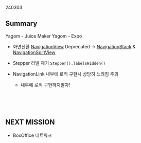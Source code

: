 240303

## Summary

Yagom - Juice Maker
Yagom - Expo

- 화면전환 
[NavigationView](https://developer.apple.com/documentation/swiftui/navigationview) Deprecated -> 
[NavigationStack](https://developer.apple.com/documentation/swiftui/navigationstack) & [NavigationSplitView](https://developer.apple.com/documentation/swiftui/navigationsplitview)

- Stepper 라벨 제거
`Stepper().labelsHidden()`

- NavigationLink 내부에 로직 구현시 상당히 느려짐 주의
  - 내부에 로직 구현하지말자! 

<br>
<br>
<br>

## NEXT MISSION

- BoxOffice 네트워크
